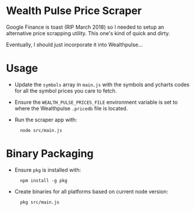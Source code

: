 # Wealth Pulse Price Scraper

Google Finance is toast (RIP March 2018) so I needed to setup an alternative
price scrapping utility. This one's kind of quick and dirty.

Eventually, I should just incorporate it into Wealthpulse...


# Usage

* Update the `symbols` array in `main.js` with the symbols and ycharts codes for
all the symbol prices you care to fetch.

* Ensure the `WEALTH_PULSE_PRICES_FILE` environment variable is set to where
the Wealthpulse `.pricedb` file is located.

* Run the scraper app with:

        node src/main.js


# Binary Packaging

* Ensure `pkg` is installed with:

        npm install -g pkg

* Create binaries for all platforms based on current node version:

        pkg src/main.js